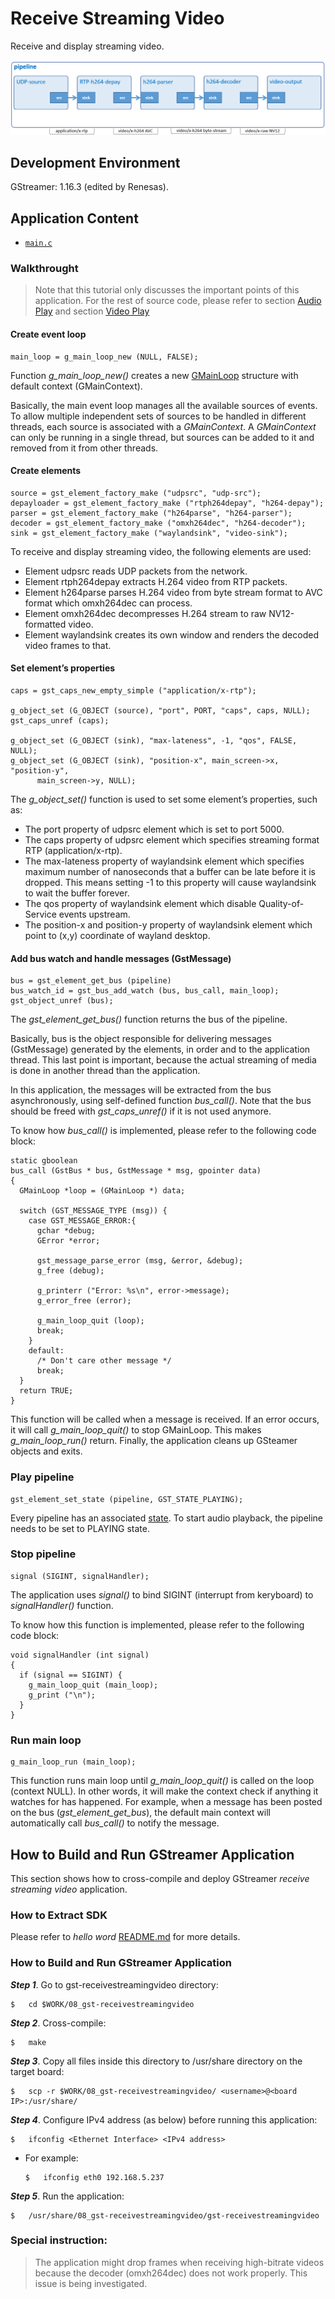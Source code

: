# Receive Streaming Video

Receive and display streaming video.

![Figure Receive Streaming video pipeline](figure.png)

## Development Environment

GStreamer: 1.16.3 (edited by Renesas).

## Application Content

+ [`main.c`](main.c)

### Walkthrought
>Note that this tutorial only discusses the important points of this application. For the rest of source code, please refer to section [Audio Play](/01_gst-audioplay/README.md) and section [Video Play](/02_gst-videoplay/README.md)
#### Create event loop
```
main_loop = g_main_loop_new (NULL, FALSE);
```
Function _g_main_loop_new()_ creates a new [GMainLoop](https://developer.gnome.org/glib/stable/glib-The-Main-Event-Loop.html) structure with default context (GMainContext).

Basically, the main event loop manages all the available sources of events. To allow multiple independent sets of sources to be handled in different threads, each source is associated with a _GMainContext_. A _GMainContext_ can only be running in a single thread, but sources can be added to it and removed from it from other threads.

#### Create elements
```
source = gst_element_factory_make ("udpsrc", "udp-src");
depayloader = gst_element_factory_make ("rtph264depay", "h264-depay");
parser = gst_element_factory_make ("h264parse", "h264-parser");
decoder = gst_element_factory_make ("omxh264dec", "h264-decoder");
sink = gst_element_factory_make ("waylandsink", "video-sink");
```
To receive and display streaming video, the following elements are used:
-	 Element udpsrc reads UDP packets from the network.
-	 Element rtph264depay extracts H.264 video from RTP packets.
-	 Element h264parse parses H.264 video from byte stream format to AVC format which omxh264dec can process.
-	 Element omxh264dec decompresses H.264 stream to raw NV12-formatted video.
-	 Element waylandsink creates its own window and renders the decoded video frames to that.

#### Set element’s properties
```
caps = gst_caps_new_empty_simple ("application/x-rtp");

g_object_set (G_OBJECT (source), "port", PORT, "caps", caps, NULL);
gst_caps_unref (caps);

g_object_set (G_OBJECT (sink), "max-lateness", -1, "qos", FALSE, NULL);
g_object_set (G_OBJECT (sink), "position-x", main_screen->x, "position-y",
      main_screen->y, NULL);
```
The _g_object_set()_ function is used to set some element’s properties, such as:
-	 The port property of udpsrc element which is set to port 5000.
-	 The caps property of udpsrc element which specifies streaming format RTP (application/x-rtp).
-	 The max-lateness property of waylandsink element which specifies maximum number of nanoseconds that a buffer can be late before it is dropped. This means setting -1 to this property will cause waylandsink to wait the buffer forever.
-	 The qos property of waylandsink element which disable Quality-of-Service events upstream.
-	 The position-x and position-y property of  waylandsink element which point to (x,y) coordinate of wayland desktop.

#### Add bus watch and handle messages (GstMessage)
```
bus = gst_element_get_bus (pipeline)
bus_watch_id = gst_bus_add_watch (bus, bus_call, main_loop);
gst_object_unref (bus);
```
The _gst_element_get_bus()_ function returns the bus of the pipeline.

Basically, bus is the object responsible for delivering messages (GstMessage) generated by the elements, in order and to the application thread. This last point is important, because the actual streaming of media is done in another thread than the application.

In this application, the messages will be extracted from the bus asynchronously, using self-defined function _bus_call()_. Note that the bus should be freed with _gst_caps_unref()_ if it is not used anymore.

To know how _bus_call()_ is implemented, please refer to the following code block:
```
static gboolean
bus_call (GstBus * bus, GstMessage * msg, gpointer data)
{
  GMainLoop *loop = (GMainLoop *) data;

  switch (GST_MESSAGE_TYPE (msg)) {
    case GST_MESSAGE_ERROR:{
      gchar *debug;
      GError *error;

      gst_message_parse_error (msg, &error, &debug);
      g_free (debug);

      g_printerr ("Error: %s\n", error->message);
      g_error_free (error);

      g_main_loop_quit (loop);
      break;
    }
    default:
      /* Don't care other message */
      break;
  }
  return TRUE;
}
```
This function will be called when a message is received. If an error occurs, it will call _g_main_loop_quit()_ to stop GMainLoop. This makes _g_main_loop_run()_ return. Finally, the application cleans up GSteamer objects and exits.

### Play pipeline
```
gst_element_set_state (pipeline, GST_STATE_PLAYING);
```

Every pipeline has an associated [state](https://gstreamer.freedesktop.org/documentation/plugin-development/basics/states.html). To start audio playback, the pipeline needs to be set to PLAYING state.

### Stop pipeline
```
signal (SIGINT, signalHandler);
```
The application uses _signal()_ to bind SIGINT (interrupt from keryboard) to _signalHandler()_ function.

To know how this function is implemented, please refer to the following code block:
```
void signalHandler (int signal)
{
  if (signal == SIGINT) {
    g_main_loop_quit (main_loop);
    g_print ("\n");
  }
}

```
### Run main loop
```
g_main_loop_run (main_loop);
```
This function runs main loop until _g_main_loop_quit()_ is called on the loop (context NULL). In other words, it will make the context check if anything it watches for has happened. For example, when a message has been posted on the bus (_gst_element_get_bus_), the default main context will automatically call _bus_call()_ to notify the message.

## How to Build and Run GStreamer Application

This section shows how to cross-compile and deploy GStreamer _receive streaming video_ application.

### How to Extract SDK
Please refer to _hello word_ [README.md](/00_gst-helloworld/README.md) for more details.

### How to Build and Run GStreamer Application

***Step 1***.	Go to gst-receivestreamingvideo directory:
```
$   cd $WORK/08_gst-receivestreamingvideo
```

***Step 2***.	Cross-compile:
```
$   make
```
***Step 3***.	Copy all files inside this directory to /usr/share directory on the target board:
```
$   scp -r $WORK/08_gst-receivestreamingvideo/ <username>@<board IP>:/usr/share/
```

***Step 4***.  Configure IPv4 address (as below) before running this application:
```
$   ifconfig <Ethernet Interface> <IPv4 address>
```
- For example:
  ```
  $   ifconfig eth0 192.168.5.237
  ```

***Step 5***.	Run the application:
```
$   /usr/share/08_gst-receivestreamingvideo/gst-receivestreamingvideo
```
### Special instruction:
>The application might drop frames when receiving high-bitrate videos because the decoder (omxh264dec) does not work properly. This issue is being investigated.